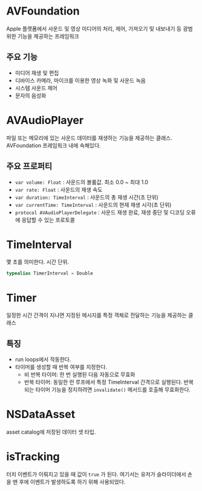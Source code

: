 # AVFoundation

Apple 플랫폼에서 사운드 및 영상 미디어의 처리, 제어, 가져오기 및 내보내기 등 광범위한 기능을 제공하는 프레임워크

## 주요 기능

- 미디어 재생 및 편집
- 디바이스 카메라, 마이크를 이용한 영상 녹화 및 사운드 녹음
- 시스템 사운드 제어
- 문자의 음성화

# AVAudioPlayer

파일 또는 메모리에 있는 사운드 데이터를 재생하는 기능을 제공하는 클래스. AVFoundation 프레임워크 내에 속해있다.

## 주요 프로퍼티

- `var volume: Float` : 사운드의 볼륨값. 최소 0.0 ~ 최대 1.0
- `var rate: Float` : 사운드의 재생 속도
- `var duration: TimeInterval` : 사운드의 총 재생 시간(초 단위)
- `var currentTime: TimeInterval` : 사운드의 현재 재생 시각(초 단위)
- `protocol AVAudioPlayerDelegate` : 사운드 재생 완료, 재생 중단 및 디코딩 오류에 응답할 수 있는 프로토콜

# TimeInterval

몇 초를 의미한다. 시간 단위.

```swift
typealias TimerInterval = Double
```

# Timer

일정한 시간 간격이 지나면 지정된 메시지를 특정 객체로 전달하는 기능을 제공하는 클래스

## 특징

- run loops에서 작동한다.
- 타이머를 생성할 때 반복 여부를 지정한다.
    - 비 반복 타이머: 한 번 실행된 다음 자동으로 무효화
    - 반복 타이머: 동일한 런 루프에서 특정 TimeInterval 간격으로 실행된다. 반복되는 타이머 기능을 정지하려면 `invalidate()` 메서드를 호출해 무효화한다.

# NSDataAsset

asset catalog에 저장된 데이터 셋 타입.

# isTracking

터치 이벤트가 이뤄지고 있을 때 값이 `true` 가 된다. 여기서는 유저가 슬라이더에서 손을 뗀 후에 이벤트가 발생하도록 하기 위해 사용되었다.

